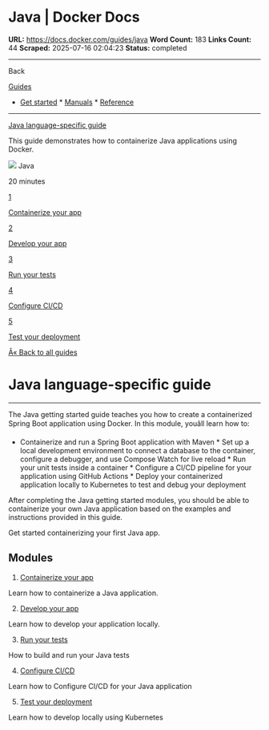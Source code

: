 # Java | Docker Docs

**URL:** https://docs.docker.com/guides/java
**Word Count:** 183
**Links Count:** 44
**Scraped:** 2025-07-16 02:04:23
**Status:** completed

---

Back

[Guides](https://docs.docker.com/guides/)

  * [Get started](https://docs.docker.com/get-started/)   * [Manuals](https://docs.docker.com/manuals/)   * [Reference](https://docs.docker.com/reference/)

* * *

[Java language-specific guide](https://docs.docker.com/guides/java/)

This guide demonstrates how to containerize Java applications using Docker.

![](https://cdn.jsdelivr.net/gh/devicons/devicon@latest/icons/java/java-original.svg) Java

20 minutes

[1](https://docs.docker.com/guides/java/containerize/)

[Containerize your app](https://docs.docker.com/guides/java/containerize/)

[2](https://docs.docker.com/guides/java/develop/)

[Develop your app](https://docs.docker.com/guides/java/develop/)

[3](https://docs.docker.com/guides/java/run-tests/)

[Run your tests](https://docs.docker.com/guides/java/run-tests/)

[4](https://docs.docker.com/guides/java/configure-ci-cd/)

[Configure CI/CD](https://docs.docker.com/guides/java/configure-ci-cd/)

[5](https://docs.docker.com/guides/java/deploy/)

[Test your deployment](https://docs.docker.com/guides/java/deploy/)

[Â« Back to all guides](https://docs.docker.com/guides/)

# Java language-specific guide

* * *

The Java getting started guide teaches you how to create a containerized Spring Boot application using Docker. In this module, youâll learn how to:

  * Containerize and run a Spring Boot application with Maven   * Set up a local development environment to connect a database to the container, configure a debugger, and use Compose Watch for live reload   * Run your unit tests inside a container   * Configure a CI/CD pipeline for your application using GitHub Actions   * Deploy your containerized application locally to Kubernetes to test and debug your deployment

After completing the Java getting started modules, you should be able to containerize your own Java application based on the examples and instructions provided in this guide.

Get started containerizing your first Java app.

## Modules

  1. [Containerize your app](https://docs.docker.com/guides/java/containerize/)

Learn how to containerize a Java application.

  2. [Develop your app](https://docs.docker.com/guides/java/develop/)

Learn how to develop your application locally.

  3. [Run your tests](https://docs.docker.com/guides/java/run-tests/)

How to build and run your Java tests

  4. [Configure CI/CD](https://docs.docker.com/guides/java/configure-ci-cd/)

Learn how to Configure CI/CD for your Java application

  5. [Test your deployment](https://docs.docker.com/guides/java/deploy/)

Learn how to develop locally using Kubernetes